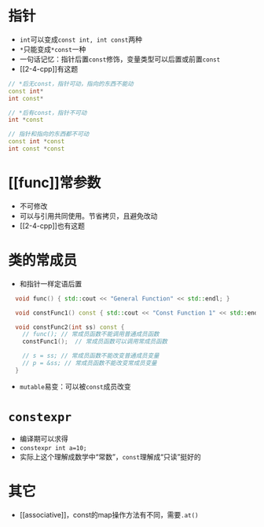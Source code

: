# 指针
- `int`可以变成`const int, int const`两种
- `*`只能变成`*const`一种
- 一句话记忆：指针后置`const`修饰，变量类型可以后置或前置`const`
- [[2-4-cpp]]有这题

```cpp
// *后无const，指针可动，指向的东西不能动
const int*
int const*

// *后有const，指针不可动
int *const

// 指针和指向的东西都不可动
const int *const
int const *const
```
# [[func]]常参数
- 不可修改
- 可以与引用共同使用。节省拷贝，且避免改动
- [[2-4-cpp]]也有这题
# 类的常成员
- 和指针一样定语后置
```cpp
  void func() { std::cout << "General Function" << std::endl; }

  void constFunc1() const { std::cout << "Const Function 1" << std::endl; }

  void constFunc2(int ss) const {
    // func(); // 常成员函数不能调用普通成员函数
    constFunc1();  // 常成员函数可以调用常成员函数

    // s = ss; // 常成员函数不能改变普通成员变量
    // p = &ss; // 常成员函数不能改变常成员变量
  }
```
- `mutable`易变：可以被`const`成员改变
# `constexpr`
- 编译期可以求得
- `constexpr int a=10;`
- 实际上这个理解成数学中“常数”，`const`理解成“只读”挺好的
# 其它
- [[associative]]，const的map操作方法有不同，需要`.at()`